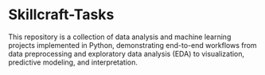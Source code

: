 # Skillcraft-Tasks
This repository is a collection of data analysis and machine learning projects implemented in Python, demonstrating end-to-end workflows from data preprocessing and exploratory data analysis (EDA) to visualization, predictive modeling, and interpretation.
